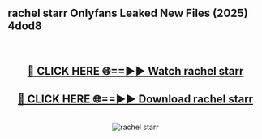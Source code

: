 <h2>rachel starr Onlyfans Leaked New Files (2025) 4dod8</h2>
<br>
<div align="center">
<h2><a href="https://mediafiles.top/rachel_starr&ref=git" rel="nofollow">🔴 CLICK HERE 🌐==►► Watch rachel starr</a></h2>
<h2><a href="https://mediafiles.top/rachel_starr&ref=git" rel="nofollow">🔴 CLICK HERE 🌐==►► Download rachel starr</a></h2>
<br>
<a href="https://mediafiles.top/rachel_starr&ref=git" rel="nofollow" data-target="animated-image.originalLink"><img src="https://i.ibb.co.com/xMMVF88/686577567.gif" alt="rachel starr" style="max-width: 100%; display: inline-block;" data-target="animated-image.originalImage"></a>
</div>
<br>
<br>